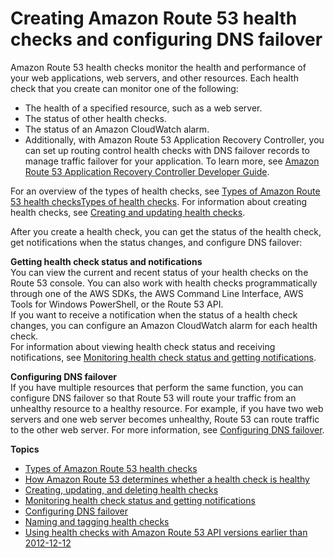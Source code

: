 # Creating Amazon Route 53 health checks and configuring DNS failover<a name="dns-failover"></a>

Amazon Route 53 health checks monitor the health and performance of your web applications, web servers, and other resources\. Each health check that you create can monitor one of the following:
+ The health of a specified resource, such as a web server\.
+ The status of other health checks\.
+ The status of an Amazon CloudWatch alarm\.
+ Additionally, with Amazon Route 53 Application Recovery Controller, you can set up routing control health checks with DNS failover records to manage traffic failover for your application\. To learn more, see [Amazon Route 53 Application Recovery Controller Developer Guide](https://docs.aws.amazon.com/r53recovery/latest/dg/what-is-route-53-recovery.html)\.

For an overview of the types of health checks, see [Types of Amazon Route 53 health checksTypes of health checks](health-checks-types.md)\. For information about creating health checks, see [Creating and updating health checks](health-checks-creating.md)\.

After you create a health check, you can get the status of the health check, get notifications when the status changes, and configure DNS failover:

**Getting health check status and notifications**  
You can view the current and recent status of your health checks on the Route 53 console\. You can also work with health checks programmatically through one of the AWS SDKs, the AWS Command Line Interface, AWS Tools for Windows PowerShell, or the Route 53 API\.   
If you want to receive a notification when the status of a health check changes, you can configure an Amazon CloudWatch alarm for each health check\.  
For information about viewing health check status and receiving notifications, see [Monitoring health check status and getting notifications](health-checks-monitor-view-status.md)\.

**Configuring DNS failover**  
If you have multiple resources that perform the same function, you can configure DNS failover so that Route 53 will route your traffic from an unhealthy resource to a healthy resource\. For example, if you have two web servers and one web server becomes unhealthy, Route 53 can route traffic to the other web server\. For more information, see [Configuring DNS failover](dns-failover-configuring.md)\.

**Topics**
+ [Types of Amazon Route 53 health checks](health-checks-types.md)
+ [How Amazon Route 53 determines whether a health check is healthy](dns-failover-determining-health-of-endpoints.md)
+ [Creating, updating, and deleting health checks](health-checks-creating-deleting.md)
+ [Monitoring health check status and getting notifications](health-checks-monitor-view-status.md)
+ [Configuring DNS failover](dns-failover-configuring.md)
+ [Naming and tagging health checks](health-checks-tagging.md)
+ [Using health checks with Amazon Route 53 API versions earlier than 2012\-12\-12](dns-failover-using-old-apis.md)